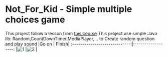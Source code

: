 # Not_For_Kid - Simple multiple choices game

This project follow a lesson from [this course](https://www.udemy.com/course/the-complete-android-oreo-developer-course/)
This project use simple Java lib: Random,CountDownTimer,MediaPlayer,... to Create random question and play sound
|Go on | Finish|
:-----------------------------:|:------------------:
|![1](https://github.com/Huythanh0x/Not_For_Kid/blob/master/Screenshot_20220115-200632.png) |![2](https://github.com/Huythanh0x/Not_For_Kid/blob/master/Screenshot_20220115-200731.png) |
